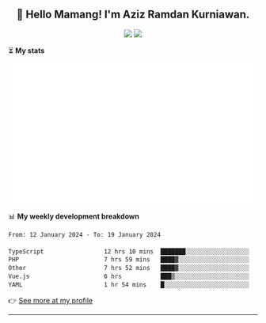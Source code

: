 <h2 align="center">👋 Hello Mamang! I'm Aziz Ramdan Kurniawan.</h2>  
<p align="center">
  <img src="https://komarev.com/ghpvc/?username=azizramdan">
  <img src="https://wakatime.com/badge/user/90056fa0-4c31-4eca-954e-2a3ac05896f9.svg">
</p>
    
⏳ **My stats**  
![](https://raw.githubusercontent.com/azizramdan/github-stats/master/generated/overview.svg#gh-dark-mode-only)

📊 **My weekly development breakdown**
<!--START_SECTION:waka-->

```txt
From: 12 January 2024 - To: 19 January 2024

TypeScript                 12 hrs 10 mins  ███████░░░░░░░░░░░░░░░░░░   27.97 %
PHP                        7 hrs 59 mins   ████▓░░░░░░░░░░░░░░░░░░░░   18.34 %
Other                      7 hrs 52 mins   ████▓░░░░░░░░░░░░░░░░░░░░   18.09 %
Vue.js                     6 hrs           ███▒░░░░░░░░░░░░░░░░░░░░░   13.81 %
YAML                       1 hr 54 mins    █░░░░░░░░░░░░░░░░░░░░░░░░   04.36 %
```

<!--END_SECTION:waka-->
👉 [See more at my profile](https://wakatime.com/@azizramdan)
***
